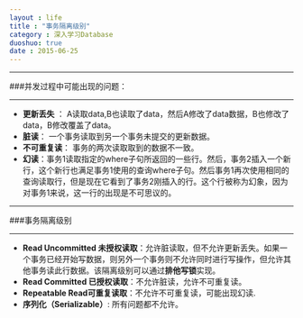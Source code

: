 ```yaml
---
layout : life
title : "事务隔离级别"
category : 深入学习Database
duoshuo: true
date : 2015-06-25
---
```


-------------

###并发过程中可能出现的问题：

-------------

* **更新丢失** ： A读取data,B也读取了data，然后A修改了data数据，B也修改了data，B修改覆盖了data。
* **脏读**： 一个事务读取到另一个事务未提交的更新数据。
* **不可重复读**： 事务的两次读取取到的数据不一致。
* **幻读**：事务1读取指定的where子句所返回的一些行。然后，事务2插入一个新行，这个新行也满足事务1使用的查询where子句。然后事务1再次使用相同的查询读取行，但是现在它看到了事务2刚插入的行。这个行被称为幻象，因为对事务1来说，这一行的出现是不可思议的。

-------------

###事务隔离级别

-------------
* **Read Uncommitted 未授权读取**：允许脏读取，但不允许更新丢失。如果一个事务已经开始写数据，则另外一个事务则不允许同时进行写操作，但允许其他事务读此行数据。该隔离级别可以通过**排他写锁**实现。
* **Read Committed 已授权读取**：不允许脏读，允许不可重复读。
* **Repeatable Read可重复读取**：不允许不可重复读，可能出现幻读.
* **序列化（Serializable）**: 所有问题都不允许。
 